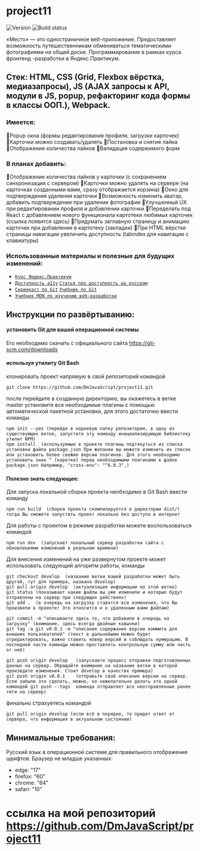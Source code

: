 # project11
![Version][shield-version]
![Build status][shield-build]

«Место» — это одностраничное веб-приложение. Предоставляет возможность путешественникам обмениваться тематическими фотографиями на общей доске. Программирование в рамках курса фронтенд -разработки в Яндекс.Практикум.
## Стек: HTML, CSS (Grid, Flexbox вёрстка, медиазапросы), JS (AJAX запросы к API, модули в JS, popup, рефакторинг кода формы в классы ООП.), Webpack.

### Имеется:
Popup окна (формы редактирования профиля, загрузки карточек)
Карточки можно создавать/удалять
Постановка и снятие лайка
Отображение количества лайков
Валидация содержимого форм

### В планах добавить:
Отображение количества лайков у карточки (с сохранением синхронизации с сервером)
Карточки можно удалять на сервере (на карточках созданными вами, сразу отображается корзина)
Окно для подтверждения удаления карточки
Возможность изменить аватар, добавить подтверждение при удалении фотографии
Улучшенный UX при редактировании профиля и добавлении карточки
Переделать под React с добавлением нового функционала картотеки любимых карточек (ссылка появится здесь)
Придумать заглавную страницу и анимацию карточек при добавлении в картотеку (закладки)
При HTML вёрстке страницы навигации увеличить доступность (tabindex для навигации с клавиатуры)


### Использованные материалы и полезные для будущих изменений:

* [`Курс Яндекс.Практикум`](https://praktikum.yandex.ru/)
* [`Доступность a11y`](udacity.com/course/web-accessibility--ud891) [`Статья про доступность на русском`](https://medium.com/web-standards/pragmatic-a11y-rules-b16dd2f77685)
* [`Скринкаст по Git`](https://www.youtube.com/watch?v=QkY8lXZuiqQ&list=PLDyvV36pndZHkDRik6kKF6gSb0N0W995h) [`Учебник по Git`](https://git-scm.com/book/ru/v1)
* [`Учебник MDN по изучению веб-разработки`](https://developer.mozilla.org/ru/docs/Learn)




## Инструкции по развёртыванию:

#### установить Git для вашей операционной системы
Его необходимо скачать с официального сайта <https://git-scm.com/downloads>

#### используя утилиту Git Bash
клонировать проект напрямую в свой репозиторий командой
```shell
git clone https://github.com/DmJavaScript/project11.git
```
после перейдите в созданную директорию, вы окажетесь в ветке master
установите все необходимые плагины с помощью автоматической пакетной установки,  для этого достаточно ввести команды
```shell
npm init --yes (перейдя в корневую папку репозитория, в одну из существующих веток, запустите эту команду инициализирующую библиотеку утилит NPM)
npm install  (используемые в проекте плагины подтянуться из списка установки файла package.json При желании вы можете изменить их список или установить более свежие версии плагинов. Для этого необходимо установить знак ^ (каретки) перед необходимыми плагинами в файле package.json Например, "cross-env": "^6.0.3",)
```

#### Полезно знать следующее:
Для запуска локальной сборки проекта необходимо в Git Bash ввести команду
```shell
npm run build  (cборка проекта скомпилируется в директории dist/) тогда Вы сможете запустить проект локально без доступа в интернет
```

Для работы с проектом в режиме разработки можете воспользоваться командой
```shell
npm run dev  (запускает локальный сервер разработки сайта с обновлениями изменений в реальном времени)
```

Для внесения изменений на уже развернутом проекте может использовать следующий алгоритм работы, команды
```shell
git checkout develop  (название ветки вашей разработки может быть другой, тут для примера, названа develop)
git pull origin develop  (актуализация информации по этой ветке)
git status (показывает какие файлы вы уже изменили и которые будут отправлены на сервер при следующих действиях)
git add .  (в очередь на загрузку ставятся все изменения, что Вы произвели в проекте! Это относится и к удаленным вами файлам)

git commit -m "описываете здесь то, что добавили в очередь на загрузку" (внимание, здесь всегда двойные кавычки)
git tag -a git v0.0.1 -m "описание содержания версии коммита для внешних пользователей" (текст в дальнейшем можно будет отредактировать, важно ставить новер версий и соблюдать нумерацию. В последней части команды можно проставлять контрольную сумму или часть от неё)

git push origin develop   (запускаете процесс отправки подготовленных данных на сервер. Обращайте внимание на название ветки в которой произвдите изменения. Стоит develop в качестве примера)
git push origin v0.0.1    (отправьте своё описание версии на сервер. Если забыли это сделать, можно, но нежелательно делать это одной командой git push --tags  команда отправляет все неотправленные ранее теги на сервер)
```

финально страхуетесь командой
```shell
git pull origin develop (если всё в порядке, то придет ответ от сервера, что информация в актуальном состоянии)
```


## Минимальные требования:
Русский язык в операционной системе для правильного отображения шрифтов.
Браузер не младше указанных:
* edge: "17"
* firefox: "60"
* chrome: "64"
* safari: "10"


[shield-version]: https://img.shields.io/github/v/release/DmJavaScript/project11?style=flat-square
[shield-build]: https://img.shields.io/appveyor/ci/DmJavaScript/project11?style=flat-square
# ссылка на мой репозиторий https://github.com/DmJavaScript/project11